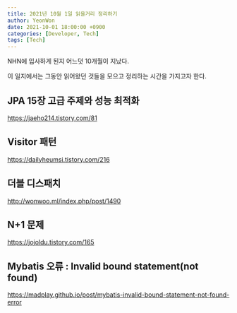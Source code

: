 ```yaml
---
title: 2021년 10월 1일 읽을거리 정리하기
author: YeonWon
date: 2021-10-01 18:00:00 +0900
categories: [Developer, Tech]
tags: [Tech]
---
```


NHN에 입사하게 된지 어느덧 10개월이 지났다.

이 일지에서는 그동안 읽어왔던 것들을 모으고 정리하는 시간을 가지고자 한다.


## JPA 15장 고급 주제와 성능 최적화

https://jaeho214.tistory.com/81

## Visitor 패턴

https://dailyheumsi.tistory.com/216

## 더블 디스패치

http://wonwoo.ml/index.php/post/1490

## N+1 문제

https://jojoldu.tistory.com/165


## Mybatis 오류 : Invalid bound statement(not found)

https://madplay.github.io/post/mybatis-invalid-bound-statement-not-found-error